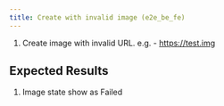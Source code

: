 ```yaml
---
title: Create with invalid image (e2e_be_fe)
---
```

1. Create image with invalid URL. 
e.g. - https://test.img

## Expected Results
1. Image state show as Failed
